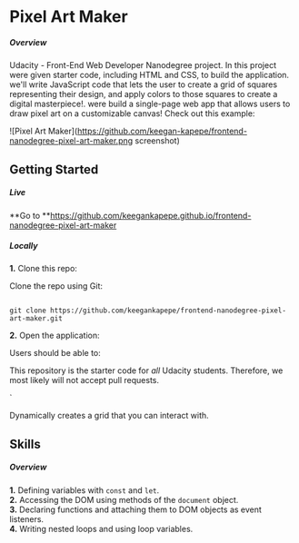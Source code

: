 # Pixel Art Maker

##### Overview

Udacity - Front-End Web Developer Nanodegree project. 
In this project were given starter code, including HTML and CSS, 
to build the application. we'll write JavaScript code that lets 
the user to create a grid of squares representing their design, 
and apply colors to those squares to create a digital masterpiece!.
 were build a single-page web app that allows users to draw pixel art on a customizable canvas! Check out this example:


 ![Pixel Art Maker](https://github.com/keegan-kapepe/frontend-nanodegree-pixel-art-maker.png screenshot)
## Getting Started

##### Live

 **Go to **https://github.com/keegankapepe.github.io/frontend-nanodegree-pixel-art-maker

##### Locally

**1.** Clone this repo:

Clone the repo using Git:

```

git clone https://github.com/keegankapepe/frontend-nanodegree-pixel-art-maker.git
```

**2.** Open the application:

Users should be able to:

This repository is the starter code for _all_ Udacity students. 
Therefore, we most likely will not accept pull requests.


`

Dynamically creates a grid that you can interact with.

## Skills

##### Overview

**1.** Defining variables with `const` and `let`.<br />
**2.** Accessing the DOM using methods of the `document` object.<br />
**3.** Declaring functions and attaching them to DOM objects as event listeners.<br />
**4.** Writing nested loops and using loop variables.<br />
